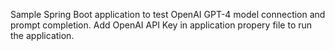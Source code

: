Sample Spring Boot application to test OpenAI GPT-4 model connection and prompt completion.
Add OpenAI API Key in application propery file to run the application.
